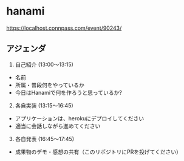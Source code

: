 # hanami

https://localhost.connpass.com/event/90243/

## アジェンダ

1. 自己紹介 (13:00〜13:15)
  - 名前
  - 所属・普段何をやっているか
  - 今日はHanamiで何を作ろうと思っているか?
2. 各自実装 (13:15〜16:45)
  - アプリケーションは、herokuにデプロイしてください
  - 適当に会話しながら進めてください
3. 各自発表 (16:45〜17:45)
  - 成果物のデモ・感想の共有（このリポジトリにPRを投げてください）
